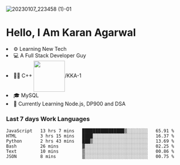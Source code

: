 ![20230107_223458 (1)-01](https://user-images.githubusercontent.com/85556603/212357966-4002f7aa-471b-4b3c-923d-f2b0d543cad5.jpeg)


<h1>Hello, I Am Karan Agarwal</h1>
<li>⚙ Learning New Tech</li>
<li>💻 A Full Stack Developer Guy</li>
<li>👨‍💻 C++ <img align="center" width="85" src="https://img.shields.io/badge/-LeetCode-FFA116?style=for-the-badge&logo=LeetCode&logoColor=black"/>/KKA-1</li> 
<li>🎓 MySQL 
<li>🙌 Currently Learning Node.js, DP900 and DSA</li>  
   
<h3>Last 7 days Work Languages </h3> 
     
<!--START_SECTION:waka-->

```text
JavaScript   13 hrs 7 mins   ████████████████▒░░░░░░░░   65.91 %
HTML         3 hrs 15 mins   ████░░░░░░░░░░░░░░░░░░░░░   16.37 %
Python       2 hrs 43 mins   ███▒░░░░░░░░░░░░░░░░░░░░░   13.69 %
Bash         26 mins         ▓░░░░░░░░░░░░░░░░░░░░░░░░   02.25 %
Text         10 mins         ▒░░░░░░░░░░░░░░░░░░░░░░░░   00.86 %
JSON         8 mins          ▒░░░░░░░░░░░░░░░░░░░░░░░░   00.75 %
```

<!--END_SECTION:waka-->
